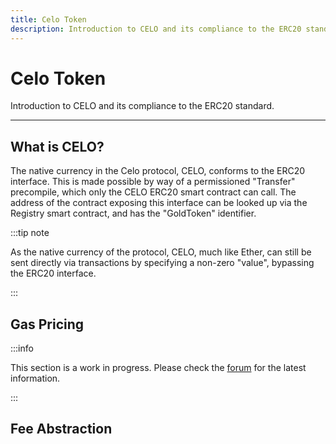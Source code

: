 ```yaml
---
title: Celo Token
description: Introduction to CELO and its compliance to the ERC20 standard.
---
```


# Celo Token

Introduction to CELO and its compliance to the ERC20 standard.

---

## What is CELO?

The native currency in the Celo protocol, CELO, conforms to the ERC20 interface. This is made possible by way of a permissioned "Transfer" precompile, which only the CELO ERC20 smart contract can call. The address of the contract exposing this interface can be looked up via the Registry smart contract, and has the "GoldToken" identifier.

:::tip note

As the native currency of the protocol, CELO, much like Ether, can still be sent directly via transactions by specifying a non-zero "value", bypassing the ERC20 interface.

:::

## Gas Pricing

:::info

This section is a work in progress. Please check the [forum](https://forum.celo.org/) for the latest information.

:::

## Fee Abstraction
